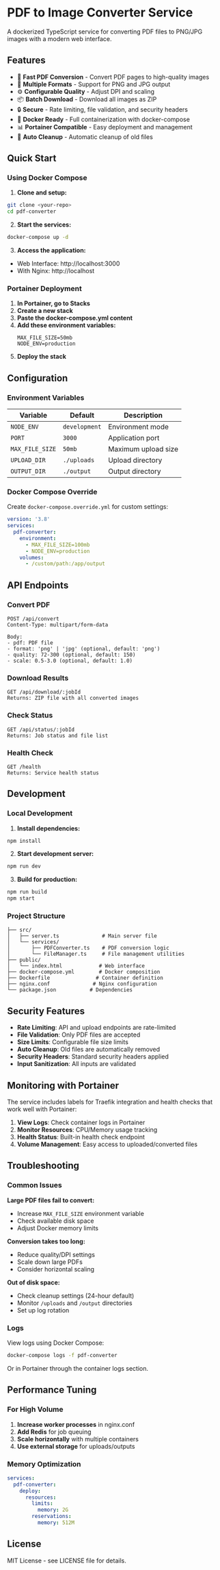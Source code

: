 # PDF to Image Converter Service

A dockerized TypeScript service for converting PDF files to PNG/JPG images with a modern web interface.

## Features

- 🚀 **Fast PDF Conversion** - Convert PDF pages to high-quality images
- 🎨 **Multiple Formats** - Support for PNG and JPG output
- ⚙️ **Configurable Quality** - Adjust DPI and scaling
- 📦 **Batch Download** - Download all images as ZIP
- 🔒 **Secure** - Rate limiting, file validation, and security headers
- 🐳 **Docker Ready** - Full containerization with docker-compose
- 📊 **Portainer Compatible** - Easy deployment and management
- 🧹 **Auto Cleanup** - Automatic cleanup of old files

## Quick Start

### Using Docker Compose

1. **Clone and setup:**
```bash
git clone <your-repo>
cd pdf-converter
```

2. **Start the services:**
```bash
docker-compose up -d
```

3. **Access the application:**
- Web Interface: http://localhost:3000
- With Nginx: http://localhost

### Portainer Deployment

1. **In Portainer, go to Stacks**
2. **Create a new stack**
3. **Paste the docker-compose.yml content**
4. **Add these environment variables:**
   ```
   MAX_FILE_SIZE=50mb
   NODE_ENV=production
   ```
5. **Deploy the stack**

## Configuration

### Environment Variables

| Variable | Default | Description |
|----------|---------|-------------|
| `NODE_ENV` | `development` | Environment mode |
| `PORT` | `3000` | Application port |
| `MAX_FILE_SIZE` | `50mb` | Maximum upload size |
| `UPLOAD_DIR` | `./uploads` | Upload directory |
| `OUTPUT_DIR` | `./output` | Output directory |

### Docker Compose Override

Create `docker-compose.override.yml` for custom settings:

```yaml
version: '3.8'
services:
  pdf-converter:
    environment:
      - MAX_FILE_SIZE=100mb
      - NODE_ENV=production
    volumes:
      - /custom/path:/app/output
```

## API Endpoints

### Convert PDF
```
POST /api/convert
Content-Type: multipart/form-data

Body:
- pdf: PDF file
- format: 'png' | 'jpg' (optional, default: 'png')
- quality: 72-300 (optional, default: 150)
- scale: 0.5-3.0 (optional, default: 1.0)
```

### Download Results
```
GET /api/download/:jobId
Returns: ZIP file with all converted images
```

### Check Status
```
GET /api/status/:jobId
Returns: Job status and file list
```

### Health Check
```
GET /health
Returns: Service health status
```

## Development

### Local Development

1. **Install dependencies:**
```bash
npm install
```

2. **Start development server:**
```bash
npm run dev
```

3. **Build for production:**
```bash
npm run build
npm start
```

### Project Structure

```
├── src/
│   ├── server.ts              # Main server file
│   └── services/
│       ├── PDFConverter.ts    # PDF conversion logic
│       └── FileManager.ts     # File management utilities
├── public/
│   └── index.html            # Web interface
├── docker-compose.yml        # Docker composition
├── Dockerfile               # Container definition
├── nginx.conf              # Nginx configuration
└── package.json           # Dependencies
```

## Security Features

- **Rate Limiting**: API and upload endpoints are rate-limited
- **File Validation**: Only PDF files are accepted
- **Size Limits**: Configurable file size limits
- **Auto Cleanup**: Old files are automatically removed
- **Security Headers**: Standard security headers applied
- **Input Sanitization**: All inputs are validated

## Monitoring with Portainer

The service includes labels for Traefik integration and health checks that work well with Portainer:

1. **View Logs**: Check container logs in Portainer
2. **Monitor Resources**: CPU/Memory usage tracking
3. **Health Status**: Built-in health check endpoint
4. **Volume Management**: Easy access to uploaded/converted files

## Troubleshooting

### Common Issues

**Large PDF files fail to convert:**
- Increase `MAX_FILE_SIZE` environment variable
- Check available disk space
- Adjust Docker memory limits

**Conversion takes too long:**
- Reduce quality/DPI settings
- Scale down large PDFs
- Consider horizontal scaling

**Out of disk space:**
- Check cleanup settings (24-hour default)
- Monitor `/uploads` and `/output` directories
- Set up log rotation

### Logs

View logs using Docker Compose:
```bash
docker-compose logs -f pdf-converter
```

Or in Portainer through the container logs section.

## Performance Tuning

### For High Volume

1. **Increase worker processes** in nginx.conf
2. **Add Redis** for job queuing
3. **Scale horizontally** with multiple containers
4. **Use external storage** for uploads/outputs

### Memory Optimization

```yaml
services:
  pdf-converter:
    deploy:
      resources:
        limits:
          memory: 2G
        reservations:
          memory: 512M
```

## License

MIT License - see LICENSE file for details.